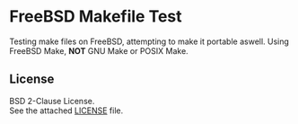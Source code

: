 # FreeBSD Makefile Test

Testing make files on FreeBSD, attempting to make it portable aswell. Using
FreeBSD Make, **NOT** GNU Make or POSIX Make.

## License

BSD 2-Clause License.  
See the attached [LICENSE](/LICENSE) file.
